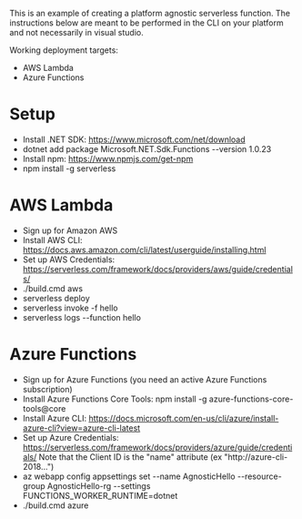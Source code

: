 This is an example of creating a platform agnostic serverless function. The instructions below are meant to be performed in the CLI on your platform and not necessarily in visual studio.

Working deployment targets:
- AWS Lambda
- Azure Functions

# Setup
- Install .NET SDK: https://www.microsoft.com/net/download
- dotnet add package Microsoft.NET.Sdk.Functions --version 1.0.23
- Install npm: https://www.npmjs.com/get-npm
- npm install -g serverless


# AWS Lambda
- Sign up for Amazon AWS
- Install AWS CLI: https://docs.aws.amazon.com/cli/latest/userguide/installing.html
- Set up AWS Credentials: https://serverless.com/framework/docs/providers/aws/guide/credentials/
- ./build.cmd aws
- serverless deploy
- serverless invoke -f hello
- serverless logs --function hello

# Azure Functions
- Sign up for Azure Functions (you need an active Azure Functions subscription)
- Install Azure Functions Core Tools: npm install -g azure-functions-core-tools@core
- Install Azure CLI: https://docs.microsoft.com/en-us/cli/azure/install-azure-cli?view=azure-cli-latest
- Set up Azure Credentials: https://serverless.com/framework/docs/providers/azure/guide/credentials/
    Note that the Client ID is the "name" attribute (ex "http://azure-cli-2018...")
- az webapp config appsettings set --name AgnosticHello --resource-group AgnosticHello-rg --settings FUNCTIONS_WORKER_RUNTIME=dotnet
- ./build.cmd azure
